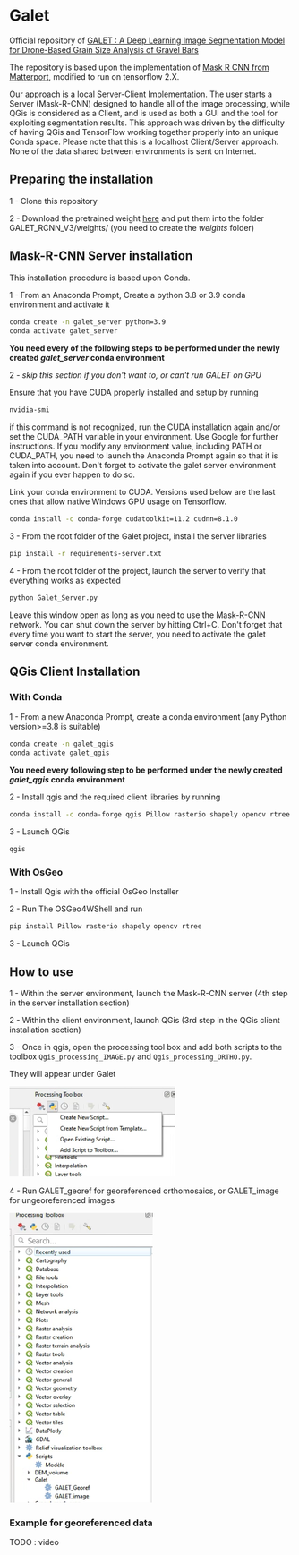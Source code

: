 # Galet
Official repository of [GALET : A Deep Learning Image Segmentation Model for Drone-Based Grain Size Analysis of Gravel Bars](https://www.researchgate.net/publication/362231914_GALET_A_deep_learning_image_segmentation_model_for_drone-based_grain_size_analysis_of_gravel_bars)

The repository is based upon the implementation of  [Mask R CNN from Matterport](https://github.com/matterport/Mask_RCNN), modified to run on tensorflow 2.X.

Our approach is a local Server-Client Implementation. The user starts a Server (Mask-R-CNN) designed to handle all of the image processing, while QGis is considered as a Client, and is used as both a GUI and the tool for exploiting segmentation results. This approach was driven by the difficulty of having QGis and TensorFlow working together properly into an unique Conda space. Please note that this is a localhost Client/Server approach. None of the data shared between environments is sent on Internet.


## Preparing the installation

1 - Clone this repository

2 - Download the pretrained weight [here](https://drive.google.com/file/d/18kRFTrrsK91y44fTgpr7q9e4fMKIAroQ/view?usp=sharing) and put them into the folder GALET_RCNN_V3/weights/
(you need to create the _weights_ folder)

## Mask-R-CNN Server installation

This installation procedure is based upon Conda.

1 - From an Anaconda Prompt, Create a python 3.8 or 3.9 conda environment and activate it
```bash
conda create -n galet_server python=3.9
conda activate galet_server
```
**You need every of the following steps to be performed under the newly created *galet_server* conda environment**

2 - _skip this section if you don't want to, or can't run GALET on GPU_

Ensure that you have CUDA properly installed and setup by running
```bash
nvidia-smi
```
if this command is not recognized, run the CUDA installation again and/or set the CUDA_PATH variable in your environment. Use Google for further instructions. If you modify any environment value, including PATH or CUDA_PATH, you need to launch the Anaconda Prompt again so that it is taken into account. Don't forget to activate the galet server environment again if you ever happen to do so.

Link your conda environment to CUDA. Versions used below are the last ones that allow native Windows GPU usage on Tensorflow.
```bash
conda install -c conda-forge cudatoolkit=11.2 cudnn=8.1.0
```

3 - From the root folder of the Galet project, install the server libraries
```bash
pip install -r requirements-server.txt
```

4 - From the root folder of the project, launch the server to verify that everything works as expected
```bash
python Galet_Server.py
```
Leave this window open as long as you need to use the Mask-R-CNN network. You can shut down the server by hitting Ctrl+C. Don't forget that every time you want to start the server, you need to activate the galet server conda environment.


## QGis Client Installation

### With Conda

1 - From a new Anaconda Prompt, create a conda environment (any Python version>=3.8 is suitable)
```bash
conda create -n galet_qgis
conda activate galet_qgis
```
**You need every following step to be performed under the newly created *galet_qgis* conda environment**

2 - Install qgis and the required client libraries by running
```bash
conda install -c conda-forge qgis Pillow rasterio shapely opencv rtree
```

3 - Launch QGis
```bash
qgis
```

### With OsGeo

1 - Install Qgis with the official OsGeo Installer

2 - Run The OSGeo4WShell and run
```bash
pip install Pillow rasterio shapely opencv rtree
```

3 - Launch QGis


## How to use
1 - Within the server environment, launch the Mask-R-CNN server (4th step in the server installation section)

2 - Within the client environment, launch QGis (3rd step in the QGis client installation section)

3 - Once in qgis, open the processing tool box and add both scripts to the toolbox `Qgis_processing_IMAGE.py` and `Qgis_processing_ORTHO.py`.

They will appear under Galet

![](img/Image2.png)


4 - Run GALET_georef for georeferenced orthomosaics, or GALET_image for ungeoreferenced images

![](img/Image1.png)

### Example for georeferenced data
TODO : video
